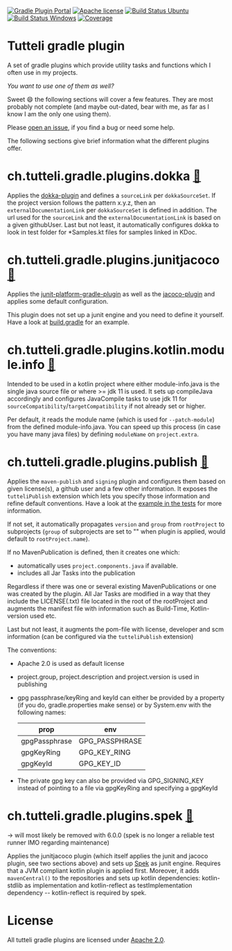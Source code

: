 [![Gradle Plugin Portal](https://img.shields.io/badge/gradle%20plugin-v4.11.0-blue.svg)](https://plugins.gradle.org/u/robstoll)
[![Apache license](https://img.shields.io/badge/license-Apache%202.0-brightgreen.svg)](http://opensource.org/licenses/Apache2.0)
[![Build Status Ubuntu](https://github.com/robstoll/tutteli-gradle-plugins/workflows/Ubuntu/badge.svg?event=push)](https://github.com/robstoll/tutteli-gradle-plugins/actions?query=workflow%3AUbuntu+branch%3Amain)
[![Build Status Windows](https://github.com/robstoll/tutteli-gradle-plugins/workflows/Windows/badge.svg?event=push)](https://github.com/robstoll/tutteli-gradle-plugins/actions?query=workflow%3AWindows+branch%3Amain)
[![Coverage](https://codecov.io/gh/robstoll/tutteli-gradle-plugins/branch/main/graph/badge.svg)](https://codecov.io/github/robstoll/tutteli-gradle-plugins/branch/main)

# Tutteli gradle plugin
A set of gradle plugins which provide utility tasks and functions which I often use in my projects.

*You want to use one of them as well?*

Sweet :smile: the following sections will cover a few features.
They are most probably not complete
(and maybe out-dated, bear with me, as far as I know I am the only one using them).

Please [open an issue](https://github.com/robstoll/tutteli-gradle-plugins/issues/new),
if you find a bug or need some help.

The following sections give brief information what the different plugins offer.

# ch.tutteli.gradle.plugins.dokka [🔗](https://plugins.gradle.org/plugin/ch.tutteli.dokka/4.11.0)

Applies the [dokka-plugin](https://github.com/Kotlin/dokka) and defines a `sourceLink` per `dokkaSourceSet`.
If the project version follows the pattern x.y.z, then an `externalDocumentationLink` per `dokkaSourceSet` is defined in addition.
The url used for the `sourceLink` and the `externalDocumentationLink` is based on a given githubUser.
Last but not least, it automatically configures dokka to look in test folder for *Samples.kt files for samples linked
in KDoc.

# ch.tutteli.gradle.plugins.junitjacoco [🔗](https://plugins.gradle.org/plugin/ch.tutteli.junitjacoco/4.11.0)
Applies the [junit-platform-gradle-plugin](https://junit.org/junit5/docs/current/user-guide/#running-tests-build-gradle)
as well as the [jacoco-plugin](https://docs.gradle.org/current/userguide/jacoco_plugin.html)
and applies some default configuration.

This plugin does not set up a junit engine and you need to define it yourself.
Have a look at [build.gradle](https://github.com/robstoll/tutteli-gradle-plugins/tree/v4.11.0/build.gradle#L61)
for an example.

# ch.tutteli.gradle.plugins.kotlin.module.info [🔗](https://plugins.gradle.org/plugin/ch.tutteli.gradle.plugins.kotlin.module.info/4.11.0)

Intended to be used in a kotlin project where either module-info.java is the single java source file or where >= jdk 11 is used.
It sets up compileJava accordingly and configures JavaCompile tasks to use jdk 11 for `sourceCompatibility`/`targetCompatibility` if not already set or higher.

Per default, it reads the module name (which is used for `--patch-module`) from the defined module-info.java.
You can speed up this process (in case you have many java files) by defining `moduleName` on `project.extra`.

# ch.tutteli.gradle.plugins.publish [🔗](https://plugins.gradle.org/plugin/ch.tutteli.gradle.plugins.publish/4.11.0)

Applies the `maven-publish` and `signing` plugin and 
configures them based on given license(s), a github user and a few other information.
It exposes the `tutteliPublish` extension which lets you specify those information and refine default conventions.
Have a look at the [example in the tests](https://github.com/robstoll/tutteli-gradle-plugins/tree/main/tutteli-gradle-publish/src/test/groovy/ch/tutteli/gradle/publish/PublishPluginIntTest.groovy#L41)
for more information.

If not set, it automatically propagates `version` and `group` from `rootProject` to subprojects 
(`group` of subprojects are set to "" when plugin is applied, would default to `rootProject.name`).

If no MavenPublication is defined, then it creates one which:
- automatically uses `project.components.java` if available.
- includes all Jar Tasks into the publication

Regardless if there was one or several existing MavenPublications or one was created by the plugin.
All Jar Tasks are modified in a way that they include the LICENSE(.txt) file located in the root of the rootProject
and augments the manifest file with information such as Build-Time, Kotlin-version used etc.

Last but not least, it augments the pom-file with license, developer and scm information (can be configured via the `tutteliPublish` extension)

The conventions:
- Apache 2.0 is used as default license
- project.group, project.description and project.version is used in publishing
- gpg passphrase/keyRing and keyId can either be provided by a property (if you do, gradle.properties make sense) or by System.env with the following names:

    |       prop      |         env        |
    |-----------------|--------------------|
    | gpgPassphrase   | GPG_PASSPHRASE     |
    | gpgKeyRing      | GPG_KEY_RING       | 
    | gpgKeyId        | GPG_KEY_ID         | 
- The private gpg key can also be provided via GPG_SIGNING_KEY instead of pointing to a file via gpgKeyRing and specifying a gpgKeyId

# ch.tutteli.gradle.plugins.spek [🔗](https://plugins.gradle.org/plugin/ch.tutteli.spek/4.11.0)
-> will most likely be removed with 6.0.0 (spek is no longer a reliable test runner IMO regarding maintenance)

Applies the junitjacoco plugin (which itself applies the junit and jacoco plugin, see two sections above) 
and sets up [Spek](http://spekframework.org/) as junit engine.
Requires that a JVM compliant kotlin plugin is applied first.
Moreover, it adds `mavenCentral()` to the repositories and sets up kotlin dependencies:
kotlin-stdlib as implementation and kotlin-reflect as testImplementation dependency -- kotlin-reflect is required by spek.

# License
All tutteli gradle plugins are licensed under [Apache 2.0](http://opensource.org/licenses/Apache2.0).
